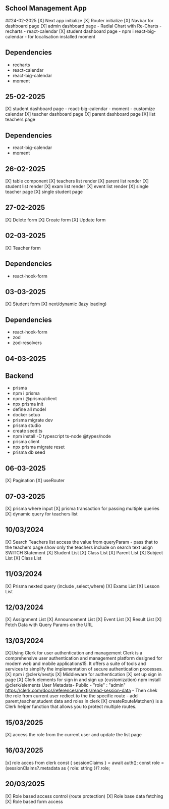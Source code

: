 ## School Management App
##24-02-2025
 [X] Next app initialize 
 [X] Router initialize 
 [X] Navbar for dashboard page
 [X] admin dashboard page
     - Radial Chart with Re-Charts
     - recharts 
     - react-calendar
 [X] student dashboard page
     - npm i react-big-calendar
     - for localisation installed moment

## Dependencies 
- recharts
- react-calendar
- react-big-calendar
- moment

## 25-02-2025
 [X] student dashboard page
     - react-big-calendar
     - moment
     - customize calendar
[X] teacher dashboard page
[X] parent dashboard page
[X] list teachers page
## Dependencies
- react-big-calendar
- moment

## 26-02-2025
[X] table component
[X] teachers list render
[X] parent list render
[X] student list render
[X] exam list render
[X] event list render
[X] single teacher page
[X] single student page

## 27-02-2025
[X] Delete form
[X] Create form
[X] Update form

## 02-03-2025
[X] Teacher form

## Dependencies
- react-hook-form

## 03-03-2025
[X] Student form
[X] next/dynamic (lazy loading)
## Dependencies
- react-hook-form
- zod
- zod-resolvers

## 04-03-2025
## Backend
- prisma
- npm i prisma
- npm i @prisma/client
- npx prisma init
- define all model
- docker setuo
- prisma migrate dev
- prisma studio
- create seed.ts
- npm install -D typescript ts-node @types/node
- prisma client
- npx prisma migrate reset  
- prisma db seed

## 06-03-2025
[X] Pagination
[X] useRouter

## 07-03-2025
[X] prisma where input
[X] prisma transaction for passing multiple queries
[X] dynamic query for teachers list

## 10/03/2024
[X] Search Teachers list 
      access the value from queryParam - pass that to the teachers page
      show only the teachers include on search text usign SWITCH Statement
[X] Student List
[X] Class List
[X] Parent List
[X] Subject List
[X] Class List

## 11/03/2024
 [X] Prisma nexted query (include ,select,where)
 [X] Exams List 
 [X] Lesson List

## 12/03/2024
 [X] Assignment List
 [X] Announcement List
 [X] Event List
 [X] Result List
 [X] Fetch Data with Query Params on the URL

 ## 13/03/2024
 [X]Using Clerk for user authentication and management 
    Clerk is a comprehensive user authentication and management platform designed for modern 
    web and mobile applications15. It offers a suite of tools and services to simplify the 
    implementation of secure authentication processes.
[X] npm i @clerk/nextjs
[X] Middleware for authentication
[X] set up sign in page
[X] Clerk elements for sign in and sign up (customization)
      npm install @clerk/elements
User Metadata- Public - "role" : "admin"
    https://clerk.com/docs/references/nextjs/read-session-data
    - Then chek the role from current user rediect to the the specific route
    - add parent,teacher,student data  and roles in clerk
[X] createRouteMatcher()  is a Clerk helper function that allows you to protect multiple 
    routes.

## 15/03/2025
[X] access the role from the current user and update the list page

## 16/03/2025
[x] role acces from clerk
     const { sessionClaims } = await auth();
     const role = (sessionClaims?.metadata as { role: string })?.role;

## 20/03/2025
[X] Role based access control (route protection)
[X] Role base data fetching
[X] Role based form access



